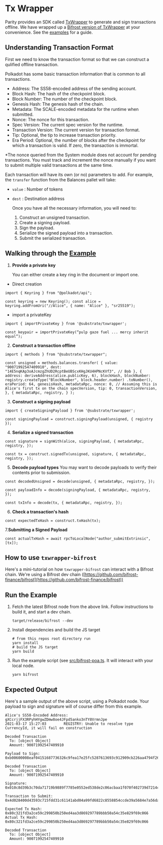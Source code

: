 # Tx Wrapper

Parity provides an SDK called [TxWrapper](https://github.com/paritytech/txwrapper) to generate and sign transactions offline. We have wrapped up a [Bifrost version of TxWrapper](https://github.com/bifrost-finance/txwrapper-bifrost) at your convenience. See the [examples](https://github.com/bifrost-finance/txwrapper-bifrost/blob/master/src/bifrost-poa.ts) for a guide.


## Understanding Transaction Format

First we need to know the transaction format so that we can construct a qulified offline transaction.

Polkadot has some basic transaction information that is common to all transactions.

* Address: The SS58-encoded address of the sending account.
* Block Hash: The hash of the checkpoint block.
* Block Number: The number of the checkpoint block.
* Genesis Hash: The genesis hash of the chain.
* Metadata: The SCALE-encoded metadata for the runtime when submitted.
* Nonce: The nonce for this transaction.
* Spec Version: The current spec version for the runtime.
* Transaction Version: The current version for transaction format.
* Tip: Optional, the tip to increase transaction priority.
* Era Period: Optional, the number of blocks after the checkpoint for which a transaction is valid. If zero, the transaction is immortal.

*The nonce queried from the System module does not account for pending transactions. You must track and increment the nonce manually if you want to submit multiple valid transactions at the same time.

Each transaction will have its own (or no) parameters to add. For example, the `transfer` function from the Balances pallet will take:

* `value` : Number of tokens
* `dest` : Destination address

  Once you have all the necessary information, you will need to:

  1. Construct an unsigned transaction.
  2. Create a signing payload.
  3. Sign the payload.
  4. Serialize the signed payload into a transaction.
  5. Submit the serialized transaction.


## Walking through the [Example](https://github.com/bifrost-finance/txwrapper-bifrost/blob/master/src/bifrost-poa.ts)

1. **Provide a private key**

   You can either create a key ring in the document or import one.

  * Direct creation
  ```
  import { Keyring } from "@polkadot/api";

  const keyring = new Keyring(); const alice = keyring.addFromUri("//Alice", { name: "Alice" }, "sr25519");

  ```

  * import a privateKey
  ```
  import { importPrivateKey } from '@substrate/txwrapper';

  const keypair = importPrivateKey(“pulp gaze fuel ... mercy inherit equal”);
  ```

2. **Construct a transaction offline**
```
import { methods } from "@substrate/txwrapper";

const unsigned = methods.balances.transfer( { value: "90071992547409910", dest: "14E5nqKAp3oAJcmzgZhUD2RcptBeUBScxKHgJKU4HPNcKVf3", // Bob }, { address: deriveAddress(alice.publicKey, 6), blockHash, blockNumber: registry.createType("BlockNumber", block.header.number) .toNumber(), eraPeriod: 64, genesisHash, metadataRpc, nonce: 0, // Assuming this is Alice's first tx on the chain specVersion, tip: 0, transactionVersion, }, { metadataRpc, registry, } );
```

3. **Construct a signing payload**
```
import { createSigningPayload } from '@substrate/txwrapper';

const signingPayload = construct.signingPayload(unsigned, { registry });
```

4. **Serialize a signed transaction**
```
const signature = signWith(alice, signingPayload, { metadataRpc, registry, });

const tx = construct.signedTx(unsigned, signature, { metadataRpc, registry, });
```

5. **Decode payload types** 
You may want to decode payloads to verify their contents prior to submission.
```
const decodedUnsigned = decode(unsigned, { metadataRpc, registry, });

const payloadInfo = decode(signingPayload, { metadataRpc, registry, });

const txInfo = decode(tx, { metadataRpc, registry, });
```

6. **Check a transaction's hash**
```
const expectedTxHash = construct.txHash(tx);
```

7.**Submitting a Signed Payload**
```
const actualTxHash = await rpcToLocalNode("author_submitExtrinsic", [tx]);
```


## How to use  `txwrapper-bifrost`

Here's a mini-tutorial on how `txwrapper-bifrost` can interact with a Bifrost chain. We're using a Bifrost dev chain ([https://github.com/bifrost-finance/bifrost](https://github.com/bifrost-finance/bifrost))


## Run the Example

1. Fetch the latest Bifrost node from the above link. Follow instructions to build it, and start a dev chain.

   `target/release/bifrost --dev`
2. Install dependencies and build the JS target

   ```
   # from this repos root directory run
   yarn install
   # build the JS target
   yarn build
   ```
3. Run the example script \(see [src/bifrost-poa.ts](https://github.com/bifrost-finance/txwrapper-bifrost/blob/master/src/bifrost-poa.ts). It will interact with your local node.

   `yarn bifrost`


## Expected Output

Here's a sample output of the above script, using a Polkadot node. Your payload to sign and signature will of course differ from this example.

```
Alice's SS58-Encoded Address: gXCcrjjFX3RPyhHYgwZDmw8oe4JFpd5anko3nTY8VrmnJpe
2021-03-17 15:27:03        REGISTRY: Unable to resolve type CurrencyId, it will fail on construction

Decoded Transaction
  To: [object Object]
  Amount: 90071992547409910

Payload to Sign: 0xb00600008eaf04151687736326c9fea17e25fc5287613693c912909cb226aa4794f26a4813f6ffffffffff3f01750200000100000001000000472fb2b977307379477a6be2cb6e23ade0343797d564e54b1fe33d291ee4146874b19ef9828fd83dca228286e9e7b421429574b4def3e15e643e75cb37d719b2

Decoded Transaction
  To: [object Object]
  Amount: 90071992547409910

Signature: 0x010c8d39b3c70da71719b9889f7785e0552ed538de2c06acbaa1f070f402739d7214cf1bcbeb873b6f955dd3c11345b92705ddc6c910f67aa590abbcc4d6956b8b

Transaction to Submit: 0x4d028400d43593c715fdd31c61141abd04a99fd6822c8558854ccde39a5684e7a56da27d010c8d39b3c70da71719b9889f7785e0552ed538de2c06acbaa1f070f402739d7214cf1bcbeb873b6f955dd3c11345b92705ddc6c910f67aa590abbcc4d6956b8b750200000600008eaf04151687736326c9fea17e25fc5287613693c912909cb226aa4794f26a4813f6ffffffffff3f01

Expected Tx Hash: 0x80c321fd3a2ce59c299850b250ed4aa3d869297789bbb50a54c35e829f69c066
Actual Tx Hash: 0x80c321fd3a2ce59c299850b250ed4aa3d869297789bbb50a54c35e829f69c066

Decoded Transaction
  To: [object Object]
  Amount: 90071992547409910
```

